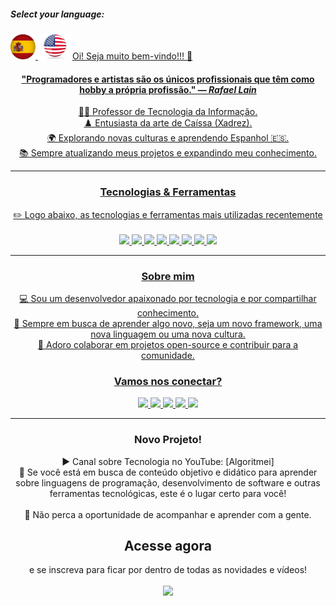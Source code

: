 ##### Select your language: 
<div>
    <a href="README.es.md">
        <img src="espanha.png" alt="Bandeira da Espanha" style="width: 40px; height: auto;">
    </a>
    <a href="README.en.md">
        <img src="estadosunidos.png" alt="Bandeira dos Estados Unidos" style="width: 55px;>
    </a>
</div>



<h1 align="center">Oi! Seja muito bem-vindo!!! 🖖 </h1>

<div align="center">
    <h4>"Programadores e artistas são os únicos profissionais que têm como hobby a própria profissão." — <i>Rafael Lain</i></h4>
</div>

<div align="center">
    👨‍🏫 Professor de Tecnologia da Informação.
</div>
<div align="center">
   ♟️ Entusiasta da arte de Caíssa (Xadrez).  
</div>
<div align="center">
   🌍 Explorando novas culturas e aprendendo Espanhol 🇪🇸.  
</div>
<div align="center">
   📚 Sempre atualizando meus projetos e expandindo meu conhecimento.  
</div>

---

<div align="center">
    <h3>Tecnologias & Ferramentas</h3>
    ✏️ Logo abaixo, as tecnologias e ferramentas mais utilizadas recentemente 
</div>
<br>
    <div align="center">
    <img src="https://img.shields.io/badge/Python-FFD43B?style=for-the-badge&logo=python&logoColor=blue"> 
    <img src="https://img.shields.io/badge/JavaScript-323330?style=for-the-badge&logo=javascript&logoColor=F7DF1E"> 
    <img src="https://img.shields.io/badge/PHP-777BB4?style=for-the-badge&logo=php&logoColor=white"> 
    <img src="https://img.shields.io/badge/CSS3-1572B6?style=for-the-badge&logo=css3&logoColor=white">
    <img src="https://img.shields.io/badge/HTML5-E34F26?style=for-the-badge&logo=html5&logoColor=white"> 
    <img src="https://img.shields.io/badge/Laravel-FF2D20?style=for-the-badge&logo=laravel&logoColor=white">
    <img src="https://img.shields.io/badge/MySQL-005C84?style=for-the-badge&logo=mysql&logoColor=white">
    <img src="https://img.shields.io/badge/Canva-%2300C4CC.svg?&style=for-the-badge&logo=Canva&logoColor=white"
</div>

---

<div align="center">
    <h3>Sobre mim</h3>
        <div align="center">
            💻 Sou um desenvolvedor apaixonado por tecnologia e por compartilhar conhecimento.
        </div>
        <div align="center">
            🚀 Sempre em busca de aprender algo novo, seja um novo framework, uma nova linguagem ou uma nova cultura. 
        </div>
        <div align="center">
        🤝 Adoro colaborar em projetos open-source e contribuir para a comunidade. 
        </div>
</div>

<div align="center">
    <h3>Vamos nos conectar?</h3>
    <a href="https://www.linkedin.com/in/pedro-ricardo-de-campos/" target="_blank">
        <img src="https://img.shields.io/badge/LinkedIn-0077B5?style=for-the-badge&logo=linkedin&logoColor=white">
    </a>
    <a href="https://instagram.com/pedrordcampos75" target="_blank">
        <img loading="lazy" src="https://img.shields.io/badge/-Instagram-%23E4405F?style=for-the-badge&logo=instagram&logoColor=white" target="_blank">
    </a>
    <a href="mailto:pedro.rdcampos@hotmail.com">
        <img src="https://img.shields.io/badge/Email-D14836?style=for-the-badge&logo=gmail&logoColor=white">
    </a>
    <a href="https://wa.me/5515997523275" target="_blank">
        <img src="https://img.shields.io/badge/WhatsApp-25D366?style=for-the-badge&logo=whatsapp&logoColor=white">
    </a>
    <a href="https://www.duolingo.com/profile/PedroRdCampos75" target="_blank">
        <img src="https://img.shields.io/badge/Duolingo-58CC02?style=for-the-badge&logo=duolingo&logoColor=white">
    </a>
</div>

---

<div align="center">
    <h3>Novo Projeto!</h3>        
    <div align="center">
    ▶️ Canal sobre Tecnologia no YouTube: [Algoritmei] 
    </div>
    <div align="center">
    🎥 Se você está em busca de conteúdo objetivo e didático para aprender sobre linguagens de programação, desenvolvimento de software e outras ferramentas tecnológicas, este é o lugar certo para você!
    </div>
</div>
    <br>
<div align="center">
    🔔 Não perca a oportunidade de acompanhar e aprender com a gente. <h2>Acesse agora</h2> e se inscreva para ficar por dentro de todas as novidades e vídeos!
</div>
    <br>
<div align="center">
        <a href="https://www.youtube.com/@algoritmei" target="_blank">
            <img src="https://img.shields.io/badge/YouTube-FF0000?style=for-the-badge&logo=youtube&logoColor=white">
        </a>
    </div>
</div>

